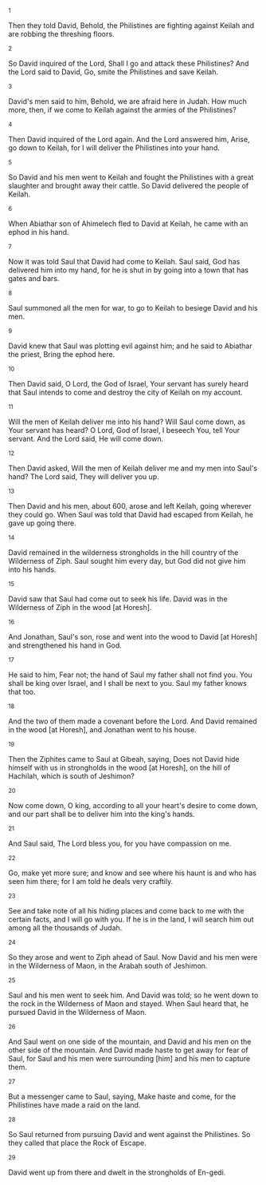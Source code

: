 <sup>1</sup> 

Then they told David, Behold, the Philistines are fighting against Keilah and are robbing the threshing floors. 

<sup>2</sup> 

So David inquired of the Lord, Shall I go and attack these Philistines? And the Lord said to David, Go, smite the Philistines and save Keilah. 

<sup>3</sup> 

David's men said to him, Behold, we are afraid here in Judah. How much more, then, if we come to Keilah against the armies of the Philistines? 

<sup>4</sup> 

Then David inquired of the Lord again. And the Lord answered him, Arise, go down to Keilah, for I will deliver the Philistines into your hand. 

<sup>5</sup> 

So David and his men went to Keilah and fought the Philistines with a great slaughter and brought away their cattle. So David delivered the people of Keilah. 

<sup>6</sup> 

When Abiathar son of Ahimelech fled to David at Keilah, he came with an ephod in his hand. 

<sup>7</sup> 

Now it was told Saul that David had come to Keilah. Saul said, God has delivered him into my hand, for he is shut in by going into a town that has gates and bars. 

<sup>8</sup> 

Saul summoned all the men for war, to go to Keilah to besiege David and his men. 

<sup>9</sup> 

David knew that Saul was plotting evil against him; and he said to Abiathar the priest, Bring the ephod here. 

<sup>10</sup> 

Then David said, O Lord, the God of Israel, Your servant has surely heard that Saul intends to come and destroy the city of Keilah on my account. 

<sup>11</sup> 

Will the men of Keilah deliver me into his hand? Will Saul come down, as Your servant has heard? O Lord, God of Israel, I beseech You, tell Your servant. And the Lord said, He will come down. 

<sup>12</sup> 

Then David asked, Will the men of Keilah deliver me and my men into Saul's hand? The Lord said, They will deliver you up. 

<sup>13</sup> 

Then David and his men, about 600, arose and left Keilah, going wherever they could go. When Saul was told that David had escaped from Keilah, he gave up going there. 

<sup>14</sup> 

David remained in the wilderness strongholds in the hill country of the Wilderness of Ziph. Saul sought him every day, but God did not give him into his hands. 

<sup>15</sup> 

David saw that Saul had come out to seek his life. David was in the Wilderness of Ziph in the wood [at Horesh]. 

<sup>16</sup> 

And Jonathan, Saul's son, rose and went into the wood to David [at Horesh] and strengthened his hand in God. 

<sup>17</sup> 

He said to him, Fear not; the hand of Saul my father shall not find you. You shall be king over Israel, and I shall be next to you. Saul my father knows that too. 

<sup>18</sup> 

And the two of them made a covenant before the Lord. And David remained in the wood [at Horesh], and Jonathan went to his house. 

<sup>19</sup> 

Then the Ziphites came to Saul at Gibeah, saying, Does not David hide himself with us in strongholds in the wood [at Horesh], on the hill of Hachilah, which is south of Jeshimon? 

<sup>20</sup> 

Now come down, O king, according to all your heart's desire to come down, and our part shall be to deliver him into the king's hands. 

<sup>21</sup> 

And Saul said, The Lord bless you, for you have compassion on me. 

<sup>22</sup> 

Go, make yet more sure; and know and see where his haunt is and who has seen him there; for I am told he deals very craftily. 

<sup>23</sup> 

See and take note of all his hiding places and come back to me with the certain facts, and I will go with you. If he is in the land, I will search him out among all the thousands of Judah. 

<sup>24</sup> 

So they arose and went to Ziph ahead of Saul. Now David and his men were in the Wilderness of Maon, in the Arabah south of Jeshimon. 

<sup>25</sup> 

Saul and his men went to seek him. And David was told; so he went down to the rock in the Wilderness of Maon and stayed. When Saul heard that, he pursued David in the Wilderness of Maon. 

<sup>26</sup> 

And Saul went on one side of the mountain, and David and his men on the other side of the mountain. And David made haste to get away for fear of Saul, for Saul and his men were surrounding [him] and his men to capture them. 

<sup>27</sup> 

But a messenger came to Saul, saying, Make haste and come, for the Philistines have made a raid on the land. 

<sup>28</sup> 

So Saul returned from pursuing David and went against the Philistines. So they called that place the Rock of Escape. 

<sup>29</sup> 

David went up from there and dwelt in the strongholds of En-gedi.